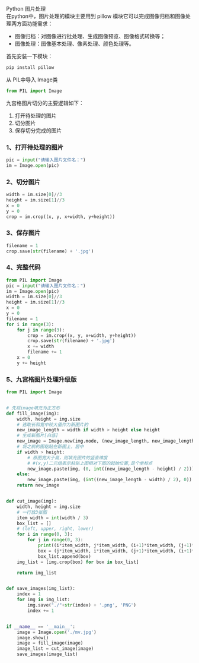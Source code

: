 Python 图片处理<br />在python中，图片处理的模块主要用到 pillow 模块它可以完成图像归档和图像处理两方面功能需求：

- 图像归档：对图像进行批处理、生成图像预览、图像格式转换等；
- 图像处理：图像基本处理、像素处理、颜色处理等。

首先安装一下模块：
```bash
pip install pillow
```
从 PIL中导入 Image类
```python
from PIL import Image
```
九宫格图片切分的主要逻辑如下：

1. 打开待处理的图片
2. 切分图片
3. 保存切分完成的图片
<a name="tnwxY"></a>
### 1、打开待处理的图片
```python
pic = input("请输入图片文件名：")
im = Image.open(pic)
```
<a name="3Ku8z"></a>
### 2、切分图片
```python
width = im.size[0]//3
height = im.size[1]//3
x = 0
y = 0
crop = im.crop((x, y, x+width, y+height))
```
<a name="V46Nm"></a>
### 3、保存图片
```python
filename = 1
crop.save(str(filename) + '.jpg')
```
<a name="gkhxF"></a>
### 4、完整代码
```python
from PIL import Image
pic = input("请输入图片文件名：")
im = Image.open(pic)
width = im.size[0]//3
height = im.size[1]//3
x = 0
y = 0
filename = 1 
for i in range(3):
    for j in range(3):
        crop = im.crop((x, y, x+width, y+height))
        crop.save(str(filename) + '.jpg')
        x += width
        filename += 1
    x = 0
    y += height
```
<a name="H4h8Q"></a>
### 5、九宫格图片处理升级版
```python
from PIL import Image


# 先将image填充为正方形
def fill_image(img):
    width, height = img.size
    # 选取长和宽中较大值作为新图片的
    new_image_length = width if width > height else height
    # 生成新图片[白底]
    new_image = Image.new(img.mode, (new_image_length, new_image_length), color='white')
    # 将之前的图粘贴在新图上，居中
    if width > height:
        # 原图宽大于高，则填充图片的竖直维度
        # #(x,y)二元组表示粘贴上图相对下图的起始位置,是个坐标点
        new_image.paste(img, (0, int((new_image_length - height) / 2)))
    else:
        new_image.paste(img, (int((new_image_length - width) / 2), 0))
    return new_image


def cut_image(img):
    width, height = img.size
    # 一行放3张图
    item_width = int(width / 3)
    box_list = []
    # (left, upper, right, lower)
    for i in range(0, 3):
        for j in range(0, 3):
            print((i*item_width, j*item_width, (i+1)*item_width, (j+1)*item_width))
            box = (j*item_width, i*item_width, (j+1)*item_width, (i+1)*item_width)
            box_list.append(box)
    img_list = [img.crop(box) for box in box_list]

    return img_list


def save_images(img_list):
    index = 1
    for img in img_list:
        img.save("./"+str(index) + '.png', 'PNG')
        index += 1


if __name__ == '__main__':
    image = Image.open('./mv.jpg')
    image.show()
    image = fill_image(image)
    image_list = cut_image(image)
    save_images(image_list)
```
